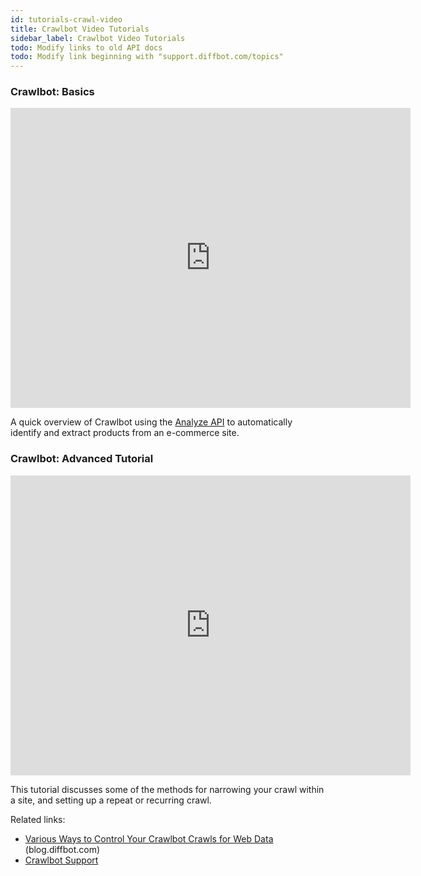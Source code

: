 ```yaml
---
id: tutorials-crawl-video
title: Crawlbot Video Tutorials
sidebar_label: Crawlbot Video Tutorials
todo: Modify links to old API docs
todo: Modify link beginning with "support.diffbot.com/topics"
---
```


<div id="docBody"><h3>Crawlbot: Basics</h3><iframe width="640" height="480" src="https://www.youtube.com/embed/qH9VYKxU1NI?rel=0&amp;showinfo=0" frameborder="0" allowfullscreen></iframe><p>A quick overview of Crawlbot using the <a href="api-analyze">Analyze API</a> to automatically identify and extract products from an e-commerce site.</p><h3>Crawlbot: Advanced Tutorial</h3><iframe width="640" height="480" src="https://www.youtube.com/embed/c2gET-OugTM?rel=0&amp;showinfo=0" frameborder="0" allowfullscreen></iframe><p>This tutorial discusses some of the methods for narrowing your crawl within a site, and setting up a repeat or recurring crawl.</p><p>Related links:</p><ul><li><a href="http://blog.diffbot.com/various-ways-to-control-your-crawlbot-crawls-for-web-data/">Various Ways to Control Your Crawlbot Crawls for Web Data</a> (blog.diffbot.com)</li><li><a href="http://support.diffbot.com/topics/crawlbot/">Crawlbot Support</a></li></ul></div>